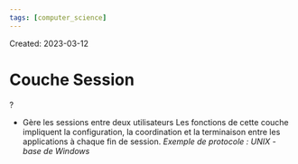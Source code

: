 ```yaml
---
tags: [computer_science] 
---
```

Created: 2023-03-12

# Couche Session
?
- Gère les sessions entre deux utilisateurs Les fonctions de cette couche impliquent la configuration, la coordination et la terminaison entre les applications à chaque fin de session. *Exemple de protocole : UNIX - base de Windows*
<!--SR:!2023-12-29,65,210-->